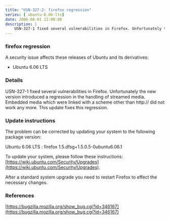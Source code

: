 ```yaml
---
title: "USN-327-2: firefox regression"
series: [ ubuntu-6.06-lts]
date: 2006-08-01 12:00:00
description: |
    USN-327-1 fixed several vulnerabilities in Firefox. Unfortunately the new version introduced a regression in the handling of streamed media. Embedded media which were linked with a scheme other than http:// did not work any more. This update fixes this regression.
--- 
```

 
 


### firefox regression

A security issue affects these releases of Ubuntu and its derivatives:

* Ubuntu 6.06 LTS

### Details

USN-327-1 fixed several vulnerabilities in Firefox. Unfortunately the new version introduced a regression in the handling of streamed media. Embedded media which were linked with a scheme other than http:// did not work any more. This update fixes this regression.

### Update instructions

The problem can be corrected by updating your system to the following package version:

Ubuntu 6.06 LTS
 : firefox <span>1.5.dfsg+1.5.0.5-0ubuntu6.06.1</span>

To update your system, please follow these instructions: [https://wiki.ubuntu.com/Security/Upgrades](https://wiki.ubuntu.com/Security/Upgrades).

After a standard system upgrade you need to restart Firefox to effect the necessary changes.

### References

 
 [https://bugzilla.mozilla.org/show_bug.cgi?id=346167](https://bugzilla.mozilla.org/show_bug.cgi?id=346167)
 

